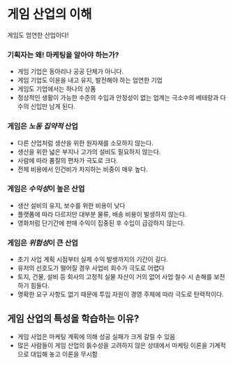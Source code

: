 # 게임 산업의 이해

게임도 엄연한 산업이다!

### 기획자는 왜! 마케팅을 알아야 하는가?

- 게임 기업은 동아리나 공공 단체가 아니다.
- 게임 기업도 이윤을 내고 유지, 발전해야 하는 엄연한 기업
- 게임도 기업에서는 하나의 상품
- 정상적인 생활이 가능한 수준의 수입과 안정성이 없는 업계는 극소수의 베테랑과 다수의 신입만 남게 된다.

### 게임은 *노동 집약적* 산업

- 다른 산업처럼 생산을 위한 원자재를 소모하지 않는다.
- 생산을 위한 넓은 부지나 고가의 설비도 필요하지 않는다.
- 사람에 따라 품질의 편차가 극도로 크다.
- 전체 비용에서 인건비가 차지하는 비중이 매우 높다.

### 게임은 *수익성*이 높은 산업

- 생산 설비의 유지, 보수를 위한 비용이 낮다
- 플랫폼에 따라 다르지만 대부분 물류, 배송 비용이 발생하지 않는다.
- 영화처럼 단기간에 판매 수익이 집중된 후 수입이 급감하지 않는다.

### 게임은 *위험성*이 큰 산업

- 초기 사업 계획 시점부터 실제 수익 발생까지의 기간이 길다.
- 유저의 선호도가 떨어질 경우 사업비 회수가 극도로 어렵다
- 토지, 건물, 설비 등 회사의 고정적 실물 자산이 거의 없어 사업 철수 시 손해를 보전하기 힘들다.
- 명확한 요구 사항도 없기 때문에 투입 자원이 경영 주체에 따라 극도로 탄력적이다.



## 게임 산업의 특성을 학습하는 이유?

- 게임 사업은 마케팅 계획에 의해 성공 실패가 크게 갈릴 수 있음
- 많은 사람들이 게임 산업의 틁수성을 고려하지 않은 상태에서 마케팅 이론을 기계적으로 대입해 놓고 이론을 무시함

